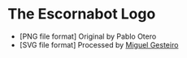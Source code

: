 # The Escornabot Logo

* [PNG file format] Original by Pablo Otero
* [SVG file format] Processed by [Miguel Gesteiro][MIG01]

[MIG01]: https://github.com/mgesteiro
[PNG01]: escornabot_logo.png
[SVG01]: escornabot_logo.svg

